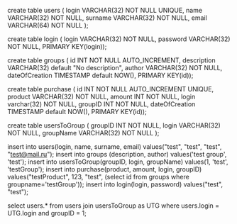 create table users (
    login VARCHAR(32) NOT NULL UNIQUE, 
    name VARCHAR(32) NOT NULL, 
    surname VARCHAR(32) NOT NULL, 
    email VARCHAR(64) NOT NULL
);

create table login (
    login VARCHAR(32) NOT NULL, 
    password VARCHAR(32) NOT NULL, 
PRIMARY KEY(login));

create table groups (
    id INT NOT NULL AUTO_INCREMENT, 
    description VARCHAR(32) default "No description", 
    author VARCHAR(32) NOT NULL,
    dateOfCreation TIMESTAMP default NOW(), 
PRIMARY KEY(id));

create table purchase (
    id INT NOT NULL AUTO_INCREMENT UNIQUE, 
    product VARCHAR(32) NOT NULL, 
    amount INT NOT NULL, 
    login varchar(32) NOT NULL, 
    groupID INT NOT NULL, 
    dateOfCreation TIMESTAMP default NOW(), 
PRIMARY KEY(id));

create table usersToGroup (
    groupID INT NOT NULL, 
    login VARCHAR(32) NOT NULL,
    groupName VARCHAR(32) NOT NULL
);


insert into users(login, name, surname, email) values("test", "test", "test", "test@mail.ru");
insert into groups (description, author) values('test group', 'test');
insert into usersToGroup(groupID, login, groupName) values(1, 'test', 'testGroup');
insert into purchase(product, amount, login, groupID) values("testProduct", 123, "test", (select id from groups where groupname='testGroup'));
insert into login(login, password) values("test", "test");


select users.* from users join usersToGroup as UTG where users.login = UTG.login and groupID = 1;